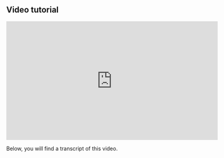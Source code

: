 ## Video tutorial

<iframe width="560" height="315" src="https://www.youtube.com/embed/8Z-2wPWGnqE" frameborder="0" allowfullscreen></iframe>

Below, you will find a transcript of this video.

